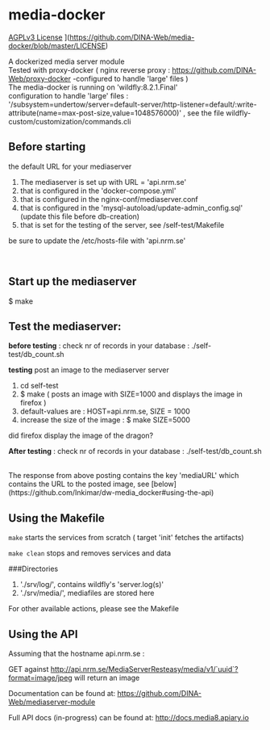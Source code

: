 # media-docker


[AGPLv3 License](http://img.shields.io/badge/license-AGPLv3-blue.svg) ](https://github.com/DINA-Web/media-docker/blob/master/LICENSE)


A dockerized media server module <br>
Tested with proxy-docker ( nginx reverse proxy : https://github.com/DINA-Web/proxy-docker  -configured to handle 'large' files )<br>
The media-docker is running on 'wildfly:8.2.1.Final' <br>
configuration to handle 'large' files : <br> '/subsystem=undertow/server=default-server/http-listener=default/:write-attribute(name=max-post-size,value=1048576000)' , see the file wildfly-custom/customization/commands.cli 


## Before starting
the default URL for your mediaserver

1. The mediaserver is set up with URL = 'api.nrm.se'
1. that is configured in the 'docker-compose.yml'
2. that is configured in the nginx-conf/mediaserver.conf
3. that is configured in the 'mysql-autoload/update-admin_config.sql' (update this file before  db-creation)
4. that is set for the testing of the server, see /self-test/Makefile

be sure  to update the /etc/hosts-file with 'api.nrm.se'

<br>

## Start up the mediaserver
$ make


## Test the mediaserver:<br>

**before testing** : check nr of records in your database : ./self-test/db_count.sh <br>

**testing**
post an image to the mediaserver server 

1. cd  self-test
2. $ make ( posts an image with SIZE=1000 and displays the image in firefox )
3. default-values are : HOST=api.nrm.se, SIZE = 1000
4. increase the size of the image : $ make SIZE=5000

did firefox display the image of the dragon?

**After testing** :  check nr of records in your database : ./self-test/db_count.sh <br>

<br>
The response from above posting contains the key 'mediaURL' which contains the URL to the posted image, see [below](https://github.com/Inkimar/dw-media_docker#using-the-api) <br>
 
## Using the Makefile

`make` starts the services from scratch ( target 'init' fetches the artifacts) <br>

`make clean` stops and removes services and data<br>

###Directories

1. './srv/log/', contains wildfly's 'server.log(s)'
2. './srv/media/', mediafiles are stored here


For other available actions, please see the Makefile

## Using the API

Assuming that the hostname api.nrm.se :<br>

GET against http://api.nrm.se/MediaServerResteasy/media/v1/`uuid`?format=image/jpeg will return an image<br>

Documentation can be found at: <https://github.com/DINA-Web/mediaserver-module> <br>

Full API docs (in-progress) can be found at: <http://docs.media8.apiary.io><br>

